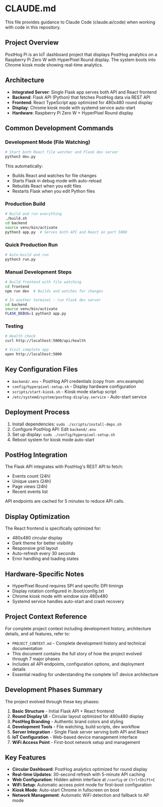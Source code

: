 # CLAUDE.md

This file provides guidance to Claude Code (claude.ai/code) when working with code in this repository.

## Project Overview

PostHog Pi is an IoT dashboard project that displays PostHog analytics on a Raspberry Pi Zero W with HyperPixel Round display. The system boots into Chrome kiosk mode showing real-time analytics.

## Architecture

- **Integrated Server**: Single Flask app serves both API and React frontend
- **Backend**: Flask API (Python) that fetches PostHog data via REST API
- **Frontend**: React TypeScript app optimized for 480x480 round display
- **Display**: Chrome kiosk mode with systemd service auto-start
- **Hardware**: Raspberry Pi Zero W + HyperPixel Round display

## Common Development Commands

### Development Mode (File Watching)
```bash
# Start both React file watcher and Flask dev server
python3 dev.py
```
This automatically:
- Builds React and watches for file changes
- Starts Flask in debug mode with auto-reload
- Rebuilds React when you edit files
- Restarts Flask when you edit Python files

### Production Build
```bash
# Build and run everything
./build.sh
cd backend
source venv/bin/activate
python3 app.py  # Serves both API and React on port 5000
```

### Quick Production Run
```bash
# Auto-build and run
python3 run.py
```

### Manual Development Steps
```bash
# Build frontend with file watching
cd frontend
npm run dev  # Builds and watches for changes

# In another terminal - run Flask dev server
cd backend
source venv/bin/activate
FLASK_DEBUG=1 python3 app.py
```

### Testing
```bash
# Health check
curl http://localhost:5000/api/health

# Visit complete app
open http://localhost:5000
```

## Key Configuration Files

- `backend/.env` - PostHog API credentials (copy from .env.example)
- `config/hyperpixel-setup.sh` - Display hardware configuration
- `scripts/start-kiosk.sh` - Kiosk mode startup script
- `/etc/systemd/system/posthog-display.service` - Auto-start service

## Deployment Process

1. Install dependencies: `sudo ./scripts/install-deps.sh`
2. Configure PostHog API: Edit `backend/.env`
3. Set up display: `sudo ./config/hyperpixel-setup.sh`
4. Reboot system for kiosk mode auto-start

## PostHog Integration

The Flask API integrates with PostHog's REST API to fetch:
- Events count (24h)
- Unique users (24h)
- Page views (24h)
- Recent events list

API endpoints are cached for 5 minutes to reduce API calls.

## Display Optimization

The React frontend is specifically optimized for:
- 480x480 circular display
- Dark theme for better visibility
- Responsive grid layout
- Auto-refresh every 30 seconds
- Error handling and loading states

## Hardware-Specific Notes

- HyperPixel Round requires SPI and specific DPI timings
- Display rotation configured in /boot/config.txt
- Chrome kiosk mode with window size 480x480
- Systemd service handles auto-start and crash recovery

## Project Context Reference

For complete project context including development history, architecture details, and all features, refer to:
- `PROJECT_CONTEXT.md` - Complete development history and technical documentation
- This document contains the full story of how the project evolved through 7 major phases
- Includes all API endpoints, configuration options, and deployment details
- Essential reading for understanding the complete IoT device architecture

## Development Phases Summary

The project evolved through these key phases:
1. **Basic Structure** - Initial Flask API + React frontend
2. **Round Display UI** - Circular layout optimized for 480x480 display  
3. **PostHog Branding** - Authentic brand colors and styling
4. **Development Tools** - File watching, build scripts, dev workflow
5. **Server Integration** - Single Flask server serving both API and React
6. **IoT Configuration** - Web-based device management interface
7. **WiFi Access Point** - First-boot network setup and management

## Key Features

- **Circular Dashboard**: PostHog analytics optimized for round display
- **Real-time Updates**: 30-second refresh with 5-minute API caching
- **Web Configuration**: Hidden admin interface at `/config` or `Ctrl+Shift+C`
- **WiFi Setup**: Automatic access point mode for first-boot configuration
- **Kiosk Mode**: Auto-start Chrome in fullscreen on boot
- **Network Management**: Automatic WiFi detection and fallback to AP mode